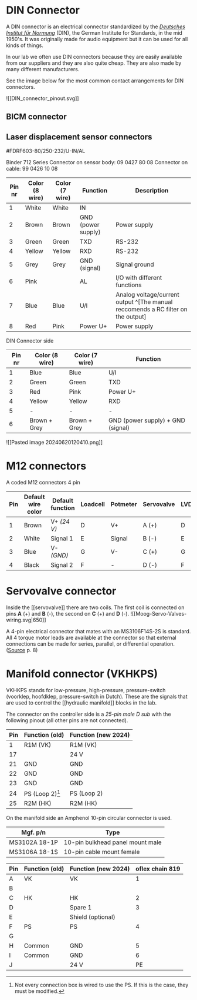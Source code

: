 # DIN Connector
A DIN connector is an electrical connector standardized by the _[Deutsches Institut für Normung](https://en.wikipedia.org/wiki/Deutsches_Institut_f%C3%BCr_Normung "Deutsches Institut für Normung")_ (DIN), the German Institute for Standards, in the mid 1950's. It was originally made for audio equipment but it can be used for all kinds of things.

In our lab we often use DIN connectors because they are easily available from our suppliers and they are also quite cheap. They are also made by many different manufacturers.

See the image below for the most common contact arrangements for DIN connectors.

![[DIN_connector_pinout.svg]]

## BICM connector
## Laser displacement sensor connectors
#FDRF603-80/250-232/U-IN/AL

Binder 712 Series
Connector on sensor body:  09 0427 80 08
Connector on cable: 99 0426 10 08


| Pin nr | Color (8 wire) | Color (7 wire) | Function           | Description                                                                      |
| ------ | -------------- | -------------- | ------------------ | -------------------------------------------------------------------------------- |
| 1      | White          | White          | IN                 |                                                                                  |
| 2      | Brown          | Brown          | GND (power supply) | Power supply                                                                     |
| 3      | Green          | Green          | TXD                | RS-232                                                                           |
| 4      | Yellow         | Yellow         | RXD                | RS-232                                                                           |
| 5      | Grey           | Grey           | GND (signal)       | Signal ground                                                                    |
| 6      | Pink           |                | AL                 | I/O with different functions                                                     |
| 7      | Blue           | Blue           | U/I                | Analog voltage/current output ^[The manual reccomends a RC filter on the output] |
| 8      | Red            | Pink           | Power U+           | Power supply                                                                     |

DIN Connector side

| Pin nr | Color (8 wire) | Color (7 wire) | Function                          |
| ------ | -------------- | -------------- | --------------------------------- |
| 1      | Blue           | Blue           | U/I                               |
| 2      | Green          | Green          | TXD                               |
| 3      | Red            | Pink           | Power U+                          |
| 4      | Yellow         | Yellow         | RXD                               |
| 5      | -              | -              | -                                 |
| 6      | Brown + Grey   | Brown + Grey   | GND (power supply) + GND (signal) |


![[Pasted image 20240620120410.png]]

# M12 connectors
A coded M12 connectors 4 pin

| Pin | Default wire color | Default function | Loadcell | Potmeter | Servovalve | LVDT |
| --- | ------------------ | ---------------- | -------- | -------- | ---------- | ---- |
| 1   | Brown              | V+ *(24 V)*      | D        | V+       | A (+)      | D    |
| 2   | White              | Signal 1         | E        | Signal   | B (-)      | E    |
| 3   | Blue               | V- *(GND)*       | G        | V-       | C (+)      | G    |
| 4   | Black              | Signal 2         | F        | -        | D (-)      | F    |

# Servovalve connector
Inside the [[servovalve]] there are two coils. The first coil is connected on pins **A** (+) and **B** (-), the second on **C** (+) and **D** (-). 
![[Moog-Servo-Valves-wiring.svg|650]]

A 4-pin electrical connector that mates with an MS3106F14S-2S is standard. All 4 torque motor leads are available at the connector so that external connections can be made for series, parallel, or differential operation. ([Source](https://www.moog.com/content/dam/moog/literature/ICD/Moog-Servo-Valves-G77x-Catalog-en.pdf) p. 8)

# Manifold connector (VKHKPS)
VKHKPS stands for low-pressure, high-pressure, pressure-switch (voorklep, hoofdklep, pressure-switch in Dutch). These are the signals that are used to control the [[hydraulic manifold]] blocks in the lab.

The connector on the controller side is a *25-pin male D sub* with the following pinout (all other pins are not connected).

| Pin | Function (old)  | Function (new 2024) |
| --- | --------------- | ------------------- |
| 1   | R1M (VK)        | R1M (VK)            |
| 17  |                 | 24 V                |
| 21  | GND             | GND                 |
| 22  | GND             | GND                 |
| 23  | GND             | GND                 |
| 24  | PS (Loop 2)[^1] | PS (Loop 2)         |
| 25  | R2M (HK)        | R2M (HK)            |

On the manifold side an Amphenol 10-pin circular connector is used.

| Mgf. p/n      | Type                             |
| ------------- | -------------------------------- |
| MS3102A 18-1P | 10-pin bulkhead panel mount male |
| MS3106A 18-1S | 10-pin cable mount female        |

| Pin | Function (old) | Function (new 2024) | oflex chain 819 |
| --- | -------------- | ------------------- | --------------- |
| A   | VK             | VK                  | 1               |
| B   |                |                     |                 |
| C   | HK             | HK                  | 2               |
| D   |                | Spare 1             | 3               |
| E   |                | Shield (optional)   |                 |
| F   | PS             | PS                  | 4               |
| G   |                |                     |                 |
| H   | Common         | GND                 | 5               |
| I   | Common         | GND                 | 6               |
| J   |                | 24 V                | PE              |

[^1]: Not every connection box is wired to use the PS. If this is the case, they must be modified.